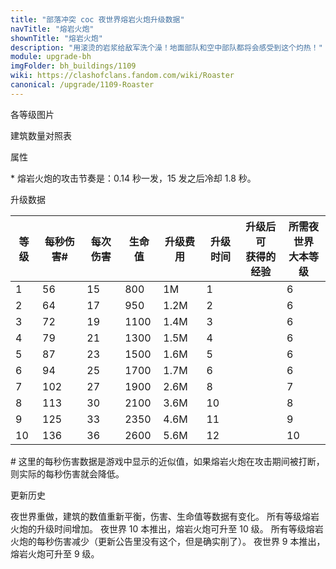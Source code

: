 ```yaml
---
title: "部落冲突 coc 夜世界熔岩火炮升级数据"
navTitle: "熔岩火炮"
shownTitle: "熔岩火炮"
description: "用滚烫的岩浆给敌军洗个澡！地面部队和空中部队都将会感受到这个灼热！"
module: upgrade-bh
imgFolder: bh_buildings/1109
wiki: https://clashofclans.fandom.com/wiki/Roaster
canonical: /upgrade/1109-Roaster
---
```


<UnitInfo :folder="$frontmatter.imgFolder" imgSrc="Roaster10.png" :imgAlt="$frontmatter.navTitle" :description="$frontmatter.description" :isSmallImg="true" />

<SmallTitle>各等级图片</SmallTitle>

<Panel>
    <UnitImgGroup :folder="$frontmatter.imgFolder">
        <UnitImg imgTitle="1 级" imgSrc="Roaster1.png" />
        <UnitImg imgTitle="2 级" imgSrc="Roaster2.png" />
        <UnitImg imgTitle="3 级" imgSrc="Roaster3.png" />
        <UnitImg imgTitle="4 级" imgSrc="Roaster4.png" />
        <UnitImg imgTitle="5 级" imgSrc="Roaster5.png" />
        <UnitImg imgTitle="6 级" imgSrc="Roaster6.png" />
        <UnitImg imgTitle="7 级" imgSrc="Roaster7.png" />
        <UnitImg imgTitle="8 级" imgSrc="Roaster8.png" />
        <UnitImg imgTitle="9 级" imgSrc="Roaster9.png" />
        <UnitImg imgTitle="10 级" imgSrc="Roaster10.png" />
    </UnitImgGroup>
</Panel>

<SmallTitle>建筑数量对照表</SmallTitle>

<BuildingNum>
    <BuildingNumRow title="大本等级" num="1 - 5, 6 - 10" />
    <BuildingNumRow title="建筑数量" num="    0,      1" />
</BuildingNum>

<SmallTitle>属性</SmallTitle>

<UnitProperties>
    <UnitProperty pKey="占地面积" pValue="3×3" />
    <UnitProperty pKey="判定面积" pValue="2×2" :isJudgeSquare="true" />
    <UnitProperty pKey="伤害类型" pValue="范围伤害" />
    <UnitProperty pKey="伤害半径" pValue="1.2 格" />
    <UnitProperty pKey="攻击的目标" pValue="地面和空中目标" />
    <UnitProperty pKey="射程" pValue="7 格" />
    <UnitProperty pKey="攻速" pValue="3.76 秒/轮<sup>*</sup>" />
</UnitProperties>

\* 熔岩火炮的攻击节奏是：0.14 秒一发，15 发之后冷却 1.8 秒。

<SmallTitle>升级数据</SmallTitle>

<script setup>
const tableExtraInfo = [
    {
        "column": 4,
        "type": "cost",
        "gpClass": "building",
        "icon": "Gold2"
    },
    {
        "column": 5,
        "type": "time",
        "gpClass": "building"
    },
    {
        "column": 6,
        "type": "exp",
        "icon": "Exp"
    }
];
</script>

<UnitTable :tableExtraInfo="tableExtraInfo">

| 等级 | 每秒伤害# | 每次伤害 | 生命值 | 升级费用 | 升级时间 |升级后可<br>获得的经验|所需夜世界<br>大本等级|
|  --- |   ---   |   ---    |   ---  |    ---  |   ---   |         ---        |         ---         |
|  1   |    56   |    15    |   800  |     1M  |    1    |                    |          6          |
|  2   |    64   |    17    |   950  |   1.2M  |    2    |                    |          6          |
|  3   |    72   |    19    |  1100  |   1.4M  |    3    |                    |          6          |
|  4   |    79   |    21    |  1300  |   1.5M  |    4    |                    |          6          |
|  5   |    87   |    23    |  1500  |   1.6M  |    5    |                    |          6          |
|  6   |    94   |    25    |  1700  |   1.7M  |    6    |                    |          6          |
|  7   |   102   |    27    |  1900  |   2.6M  |    8    |                    |          7          |
|  8   |   113   |    30    |  2100  |   3.6M  |   10    |                    |          8          |
|  9   |   125   |    33    |  2350  |   4.6M  |   11    |                    |          9          |
| 10   |   136   |    36    |  2600  |   5.6M  |   12    |                    |         10          |

</UnitTable>

\# 这里的每秒伤害数据是游戏中显示的近似值，如果熔岩火炮在攻击期间被打断，则实际的每秒伤害就会降低。

<SmallTitle>更新历史</SmallTitle>

<Timeline>
    <TimelineItem date="2023/05/15">
        <TimelineRow>夜世界重做，建筑的数值重新平衡，伤害、生命值等数据有变化。</TimelineRow>
        <TimelineRow>所有等级熔岩火炮的升级时间增加。</TimelineRow>
        <TimelineRow>夜世界 10 本推出，熔岩火炮可升至 10 级。</TimelineRow>
    </TimelineItem>
        <TimelineItem date="2019/12/09">
        <TimelineRow>所有等级熔岩火炮的每秒伤害减少（更新公告里没有这个，但是确实削了）。</TimelineRow>
    </TimelineItem>
    <TimelineItem date="2019/06/18">
        <TimelineRow>夜世界 9 本推出，熔岩火炮可升至 9 级。</TimelineRow>
    </TimelineItem>
    <TimelineItem :historyBottom="true" />
</Timeline>